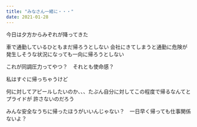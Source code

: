 ```yaml
---
title: "みなさん一緒に・・・"
date: 2021-01-28
---
```

今日は夕方からみぞれが降ってきた


車で通勤しているひともまだ帰ろうとしない
会社にきてしまうと通勤に危険が発生しそうな状況になっても一向に帰ろうとしない

これが同調圧力ってやつ？　それとも使命感？


私はすぐに帰っちゃうけど


何に対してアピールしたいのか、、、たぶん自分に対してこの程度で帰るなんてとプライドが
許さないのだろう

みんな安全なうちに帰ったほうがいいんじゃない？　一日早く帰っても仕事関係ないよ？
